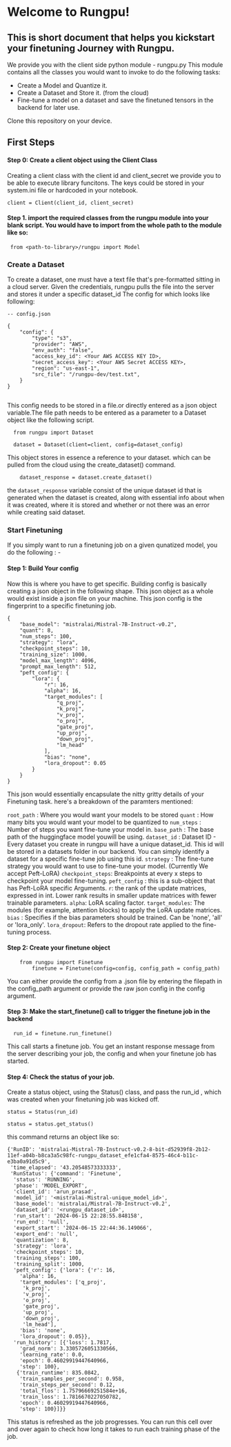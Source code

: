 # Welcome to Rungpu!

## This is short document that helps you kickstart your finetuning Journey with Rungpu.

We provide you with the client side python module - rungpu.py
This module contains all the classes you would want to invoke to do the following tasks: 
- Create a Model and Quantize it.
- Create a Dataset and Store it. (from the cloud)
- Fine-tune a model on a dataset and save the finetuned tensors in the backend for later use.

Clone this repository on your device. 

## First Steps

#### Step 0: Create a client object using the Client Class 

Creating a client class with the client id and client_secret we provide you to be able to execute library funcitons. The keys could be stored in your system.ini file or hardcoded in your notebook. 

```
client = Client(client_id, client_secret)
```

#### Step 1. import the required classes from the rungpu module into your blank script. You would have to import from the whole path to the module like so:

``` from <path-to-library>/rungpu import Model```


### Create a Dataset
  To create a dataset, one must have a text file that's pre-formatted sitting in a cloud server. Given the credentials, rungpu pulls the file into the server and stores it under a specific dataset_id
  The config for which looks like following: 

    -- config.json
```
{
    "config": {
        "type": "s3",
        "provider": "AWS",
        "env_auth": "false",
        "access_key_id": <Your AWS ACCESS KEY ID>,
        "secret_access_key": <Your AWS Secret ACCESS KEY>,
        "region": "us-east-1",
        "src_file": "/rungpu-dev/test.txt",
    }
}
     
```

  This config needs to be stored in a file.or directly entered as a json object variable.The file path needs to be entered as a parameter to a Dataset object like the following script. 

  ```
    from rungpu import Dataset

    dataset = Dataset(client=client, config=dataset_config)

  ```

This object stores in essence a reference to your dataset. which can be pulled from the cloud using the create_dataset() command. 

```
    dataset_response = dataset.create_dataset()
```

the `dataset_response` variable consist of the unique dataset id that is generated when the dataset is created, along with essential info about when it was created, where it is stored and whether or not there was an error while creating said dataset. 


### Start Finetuning

If you simply want to run a finetuning job on a given qunatized model, you do the following : -

#### Step 1:  Build Your config

Now this is where you have to get specific. Building config is basically creating a json object in the following shape. This json object as a whole would exist inside a json file on your machine. This json config is the fingerprint to a specific finetuning job. 

```
{
    "base_model": "mistralai/Mistral-7B-Instruct-v0.2",
    "quant": 8,
    "num_steps": 100,
    "strategy": "lora",
    "checkpoint_steps": 10,
    "training_size": 1000,
    "model_max_length": 4096,
    "prompt_max_length": 512,
    "peft_config": {
        "lora": {
            "r": 16,
            "alpha": 16,
            "target_modules": [
                "q_proj",
                "k_proj",
                "v_proj",
                "o_proj",
                "gate_proj",
                "up_proj",
                "down_proj",
                "lm_head"
            ],
            "bias": "none",
            "lora_dropout": 0.05
        }
    }
}
```

This json would essentially encapsulate the nitty gritty details of your Finetuning task. here's a breakdown of the paramters mentioned: 

`root_path` : Where you would want your models to be stored
`quant` :  How many bits you would want your model to be quantized to
`num_steps` : Number of steps you want fine-tune your model in. 
`base_path` : The base path of the huggingface model youwill be using. 
`dataset_id` : Dataset ID - Every dataset you create in rungpu will have a unique dataset_id. This id will be stored in a datasets folder in our backend. You can simply identify a dataset for a specific fine-tune job using this id. 
`strategy` : The fine-tune strategy you would want to use to fine-tune your model. (Currently We accept Peft-LoRA) 
`checkpoint_steps`: Breakpoints at every x steps to checkpoint your model fine-tuning. 
`peft_config` : this is a sub-object that has Peft-LoRA specific Arguments. 
      `r`: the rank of the update matrices, expressed in int. Lower rank results in smaller update matrices with fewer trainable parameters.
      `alpha`:  LoRA scaling factor.
      `target_modules`:  The modules (for example, attention blocks) to apply the LoRA update matrices.
      `bias` : Specifies if the bias parameters should be trained. Can be 'none', 'all' or 'lora_only'.
      `lora_dropout`: Refers to the dropout rate applied to the fine-tuning process. 

#### Step 2: Create your finetune object

```
	from rungpu import Finetune
        finetune = Finetune(config=config, config_path = config_path)
```

You can either provide the config from a .json file by entering the filepath in the config_path argument or provide the raw json config in the config argument.

#### Step 3: Make the start_finetune() call to trigger the finetune job in the backend

```
  run_id = finetune.run_finetune()
```
This call starts a finetune job. You get an instant response message from the server describing your job, the config and when your finetune job has started. 


#### Step 4: Check the status of your job. 

Create a status object, using the Status() class, and pass the run_id , which was created when your finetuning job was kicked off. 

```
status = Status(run_id)

status = status.get_status()

```

this command returns an object like so: 

```
{'RunID': 'mistralai-Mistral-7B-Instruct-v0.2-8-bit-d52939f8-2b12-11ef-a04b-b8ca3a5c98fc-rungpu_dataset_efe1cfa4-8575-46c4-b11c-e3ba0a91d5c9',
 'time_elapsed': '43.20548573333333',
 'RunStatus': {'command': 'Finetune',
  'status': 'RUNNING',
  'phase': 'MODEL_EXPORT',
  'client_id': 'arun_prasad',
  'model_id': '<mistralai-Mistral-unique_model_id>',
  'base_model': 'mistralai/Mistral-7B-Instruct-v0.2',
  'dataset_id': '<rungpu_dataset_id>',
  'run_start': '2024-06-15 22:28:55.848158',
  'run_end': 'null',
  'export_start': '2024-06-15 22:44:36.149066',
  'export_end': 'null',
  'quantization': 8,
  'strategy': 'lora',
  'checkpoint_steps': 10,
  'training_steps': 100,
  'training_split': 1000,
  'peft_config': {'lora': {'r': 16,
    'alpha': 16,
    'target_modules': ['q_proj',
     'k_proj',
     'v_proj',
     'o_proj',
     'gate_proj',
     'up_proj',
     'down_proj',
     'lm_head'],
    'bias': 'none',
    'lora_dropout': 0.05}},
  'run_history': [{'loss': 1.7817,
    'grad_norm': 3.3305726051330566,
    'learning_rate': 0.0,
    'epoch': 0.46029919447640966,
    'step': 100},
   {'train_runtime': 835.0842,
    'train_samples_per_second': 0.958,
    'train_steps_per_second': 0.12,
    'total_flos': 1.75796669251584e+16,
    'train_loss': 1.7816670227050782,
    'epoch': 0.46029919447640966,
    'step': 100}]}}

```


This status is refreshed as the job progresses. You can run this cell over and over again to check how long it takes to run each training phase of the job.



